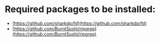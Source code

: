 # Required packages to be installed:
- [https://github.com/sharkdp/fd](https://github.com/sharkdp/fd)
- [https://github.com/BurntSushi/ripgrep](https://github.com/BurntSushi/ripgrep)
